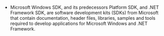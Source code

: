 - Microsoft Windows SDK, and its predecessors Platform SDK, and .NET Framework SDK, are software development kits (SDKs) from Microsoft that contain documentation, header files, libraries, samples and tools required to develop applications for Microsoft Windows and .NET Framework.